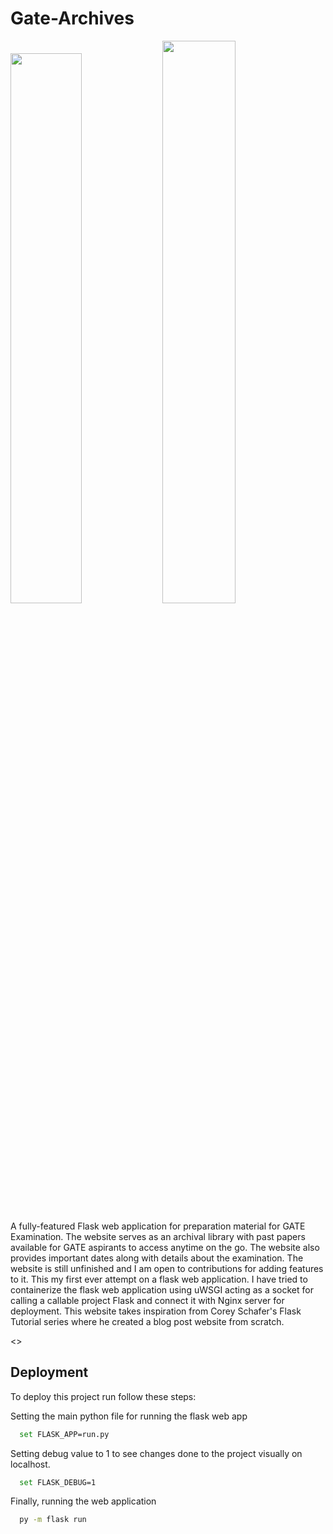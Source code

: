 # Gate-Archives

<p float="center">
  <img src="https://cdn.dnaindia.com/sites/default/files/styles/full/public/2021/07/30/987973-955682-gateexamfile.jpg" width="47.5%" />
  <img src="https://images.indianexpress.com/2020/11/IIT-Delhi-1200.jpg" width="48.05%" />
</p>

A fully-featured Flask web application for preparation material for GATE Examination. 
The website serves as an archival library with past papers available for GATE aspirants to access anytime on the go. The website also provides important dates along with details about the examination.
The website is still unfinished and I am open to contributions for adding features to it. This my first ever attempt on a flask web application.
I have tried to containerize the flask web application using uWSGI acting as a socket for calling a callable project Flask and connect it with Nginx server for deployment.
This website takes inspiration from Corey Schafer's Flask Tutorial series where he created a blog post website from scratch.

<>

## Deployment

To deploy this project run follow these steps:

Setting the main python file for running the flask web app
```bash
  set FLASK_APP=run.py
```
Setting debug value to 1 to see changes done to the project visually on localhost.
```bash
  set FLASK_DEBUG=1
```
Finally, running the web application
```bash
  py -m flask run
```
